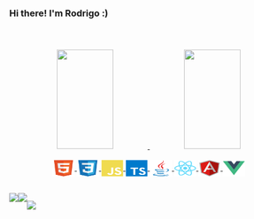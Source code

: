 ### Hi there!  I'm Rodrigo :)
#
<br>
<div align="center">
  <a href="https://github.com/RodrigoMonteiro">
  <img  height="180em" width="45%" src="https://github-readme-stats.vercel.app/api?username=RodrigoMonteiro&show_icons=true&theme=dark&include_all_commits=true&count_private=true"/>
  <img  height="180em" width="45%" src="https://github-readme-stats.vercel.app/api/top-langs/?username=RodrigoMonteiro&layout=compact&langs_count=7&theme=dark"/>
</div>

<br>
<div style="display: inline_block" align="center" justify="space-around">
<img align="center" alt="HTML" height="30" width="40" src="https://raw.githubusercontent.com/devicons/devicon/master/icons/html5/html5-original.svg">
<img align="center" alt="CSS" height="30" width="40" src="https://raw.githubusercontent.com/devicons/devicon/master/icons/css3/css3-original.svg">
  <img align="center" alt="Js" height="30" width="40" src="https://raw.githubusercontent.com/devicons/devicon/master/icons/javascript/javascript-plain.svg">
  <img align="center" alt="Ts" height="30" width="40" src="https://raw.githubusercontent.com/devicons/devicon/master/icons/typescript/typescript-plain.svg">
   <img align="center" alt="Java" height="30" width="40" src="https://raw.githubusercontent.com/devicons/devicon/master/icons/java/java-original.svg"> 
  <img align="center" alt="React" height="30" width="40" src="https://raw.githubusercontent.com/devicons/devicon/master/icons/react/react-original.svg">
  <img align="center" alt="Angular" height="30" width="40" src="https://raw.githubusercontent.com/devicons/devicon/master/icons/angularjs/angularjs-original.svg">
  <img align="center" alt="Vue" height="30" width="40" src="https://raw.githubusercontent.com/devicons/devicon/master/icons/vuejs/vuejs-original.svg">
</div>

##
<div style="display: flex" align="center" > 
    <a href = "mailto:rodrigomonteiiro17@gmail.com"><img src="https://img.shields.io/badge/-Gmail-%23333?style=for-the-badge&logo=gmail&logoColor=white"       target="_blank"></a>
  <a href="https://www.linkedin.com/in/rodrigo-monteiro-900680195/" target="_blank"><img src="https://img.shields.io/badge/-LinkedIn-%230077B5?style=for-the-badge&logo=linkedin&logoColor=white" target="_blank"></a>  
  
  <a href="https://www.instagram.com/rodrigommendonca_/" target="_blank"><img src="https://img.shields.io/badge/Instagram-E4405F?style=for-the-badge&logo=instagram&logoColor=white"  target="_blank"></a> 
  
</div>


